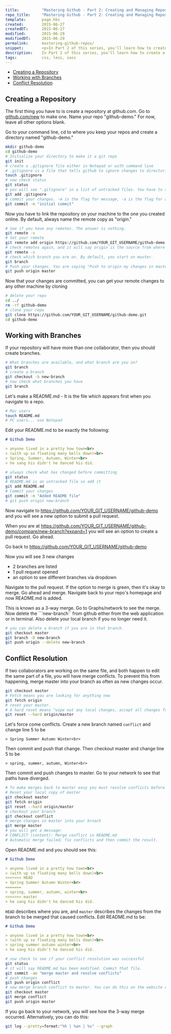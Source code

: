 ```yaml
---
title:      	"Mastering Github - Part 2: Creating and Managing Repositories"
repo_title:     "Mastering Github - Part 2: Creating and Managing Repositories"
template:       page.hbs
created:       	2015-06-27
createdDT:     	2015-06-27
modified:		2015-06-29
modifiedDT:     2015-06-29
permalink:  	mastering-github-repos/
snippet:        <p>In Part 2 of this series, you'll learn how to create a Github Respository, make a code commit, and push your changes.</p>
description:	In Part 2 of this series, you'll learn how to create a Github Respository, make a code commit, and push your changes.
tags:       	css, less, sass
---
```



* [Creating a Repository](#creating-a-repository)
* [Working with Branches](#working-with-branches)
* [Conflict Resolution](#conflict-resolution)

## Creating a Repository

The first thing you have to is create a repository at github.com. Go to [github.com/new](https://github.com/new) to make one. Name your repo "github-demo." For now, leave all other options blank.

Go to your command line, cd to where you keep your repos and create a directory named "github-demo."

```bash
mkdir github-demo
cd github-demo
# Initialize your directory to make it a git repo
git init
# create a .gitignore file either in Notepad or with command line
# .gitignore is a file that tells github to ignore changes to directories or files
touch .gitignore
# now check status
git status
# you will see ".gitignore" in a list of untracked files. You have to stage it.
git add .gitignore
# commit your changes. -m is the flag for message, -a is the flag for all
git commit -m "initial commit"
```

Now you have to link the repository on your machine to the one you created online. By default, always name the remote copy as "origin."

```bash
# See if you have any remotes. The answer is nothing.
git remote -v
# Set your remote
git remote add origin https://github.com/YOUR_GIT_USERNAME/github-demo.git
# check remotes again, and it will say origin is the source from where you fetch/push
git remote -v
# check which branch you are on. By default, you start on master.
git branch
# Push your changes. You are saying "Push to origin my changes in master branch"
git push origin master
```

Now that your changes are committed, you can get your remote changes to any other machine by cloning

```bash
# delete your repo
cd ../
rm -rf github-demo
# clone your repo
git clone https://github.com/YOUR_GIT_USERNAME/github-demo.git
cd github-demo
```

## Working with Branches

If your repository will have more than one collaborator, then you should create branches.

```bash
# What branches are available, and what branch are you on?
git branch
# create a branch
git checkout -b new-branch
# now check what branches you have
git branch
```

Let's make a README.md - It is the file which appears first when you navigate to a repo.

```bash
# Mac users
touch README.md
# PC users... use Notepad
```

Edit your README.md to be exactly the following:

```markdown
# Github Demo

> anyone lived in a pretty how town<br>
> (with up so floating many bells down)<br>
> Spring, Summer, Autumn, Winter<br>
> he sang his didn't he danced his did.
```

```bash
# always check what has changed before committing
git status
# README.md is an untracked file so add it
git add README.md
# Commit your changes
git commit -m "Added README file"
# git push origin new-branch
```

Now navigate to https://github.com/YOUR_GIT_USERNAME/github-demo and you will see a new option to submit a pull request.

When you are at https://github.com/YOUR_GIT_USERNAME/github-demo/compare/new-branch?expand=1 you will see an option to create a pull request. Go ahead.

Go back to https://github.com/YOUR_GIT_USERNAME/github-demo

Now you will see 3 new changes

* 2 branches are listed
* 1 pull request opened
* an option to see different branches via dropdown

Navigate to the pull request. If the option to merge is green, then it's okay to merge. Go ahead and merge. Navigate back to your repo's homepage and now README.md is added.

This is known as a 3-way merge. Go to Graphs/network to see the merge. Now delete the ```new-branch`` from github either from the web application or in terminal. Also delete your local branch if you no longer need it.

```bash
# you can delete a branch if you are in that branch.
git checkout master
git branch -D new-branch
git push origin --delete new-branch
```

## Conflict Resolution

If two collaborators are working on the same file, and both happen to edit the same part of a file, you will have merge conflicts. To prevent this from happening, merge master into your branch as often as new changes occur.

```bash
git checkout master
# Fetch means you are looking for anything new
git fetch origin
# reset your master. 
# A hard reset means "wipe out any local changes, accept all changes from master in origin remote
git reset --hard origin/master
```

Let's force come conflicts. Create a new branch named ```conflict``` and change line 5 to be
 
```> Spring Summer Autumn Winter<br>```

Then commit and push that change. Then checkout master and change line 5 to be

```> spring, summer, autumn, Winter<br>```

Then commit and push changes to master. Go to your network to see that paths have diverged.

```bash
# To make merges back to master easy you must resolve conflicts before submitting pull requests.
# Reset your local copy of master
git checkout master
git fetch origin
git reset --hard origin/master
# checkout your branch
git checkout conflict
# merge changes in master into your brnach
git merge master
# you will get a message:
# CONFLICT (content): Merge conflict in README.md
# Automatic merge failed; fix conflicts and then commit the result.
```

Open README.md and you should see this:

```markdown
# Github Demo

> anyone lived in a pretty how town<br>
> (with up so floating many bells down)<br>
<<<<<<< HEAD
> Spring Summer Autumn Winter<br>
=======
> spring, summer, autumn, winter<br>
>>>>>>> master
> he sang his didn't he danced his did.
```

```HEAD``` describes where you are, and ```master``` describes the changes from the branch to be merged that caused conflicts. Edit README.md to be:

```markdown
# Github Demo

> anyone lived in a pretty how town<br>
> (with up so floating many bells down)<br>
> spring summer autumn winter<br>
> he sang his didn't he danced his did.
```

```bash
# now check to see if your conflict resolution was successful
git status
# it will say README.md has been modified. Commit that file.
git commit -am "merge master and resolve conflicts"
# push changes
git push origin conflict
# now merge branch conflict to master. You can do this on the website or terminal.
git checkout master
git merge conflict
git push origin master
```

If you go back to your network, you will see how the 3-way merge occurred. Alternatively, you can do this:

```bash
git log --pretty=format:"%h | %an | %s" --graph
```












